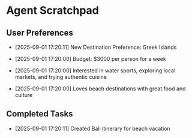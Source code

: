 # Agent Scratchpad

## User Preferences

- [2025-09-01 17:20:11] New Destination Preference: Greek Islands

- [2025-09-01 17:20:00] Budget: $3000 per person for a week

- [2025-09-01 17:20:00] Interested in water sports, exploring local markets, and trying authentic cuisine

- [2025-09-01 17:20:00] Loves beach destinations with great food and culture

## Completed Tasks

- [2025-09-01 17:20:11] Created Bali itinerary for beach vacation

